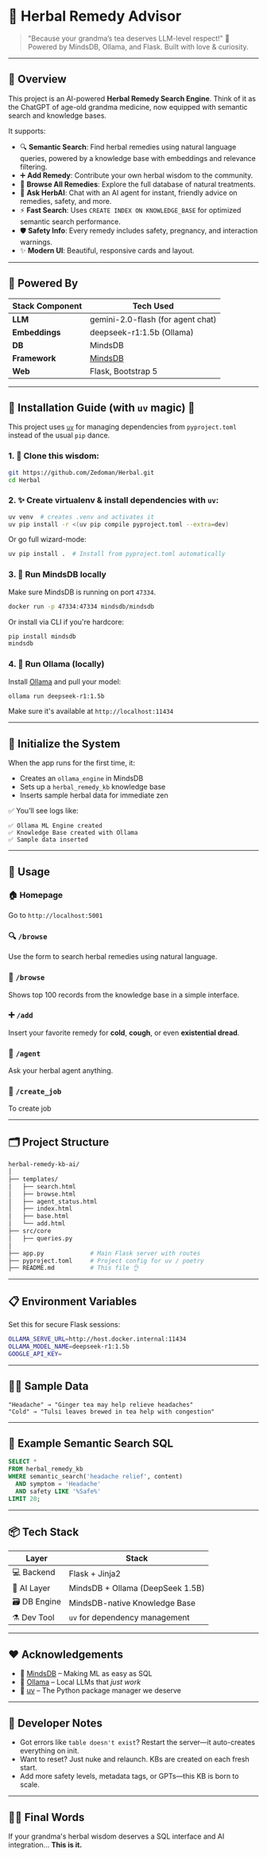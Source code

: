 # 🌿 Herbal Remedy Advisor

> "Because your grandma’s tea deserves LLM-level respect!"
> 🔮 Powered by MindsDB, Ollama, and Flask. Built with love & curiosity.

---

## 📜 Overview

This project is an AI-powered **Herbal Remedy Search Engine**. Think of it as the ChatGPT of age-old grandma medicine, now equipped with semantic search and knowledge bases.

It supports:

- 🔍 **Semantic Search**: Find herbal remedies using natural language queries, powered by a knowledge base with embeddings and relevance filtering.
- ➕ **Add Remedy**: Contribute your own herbal wisdom to the community.
- 🌱 **Browse All Remedies**: Explore the full database of natural treatments.
- 🤖 **Ask HerbAI**: Chat with an AI agent for instant, friendly advice on remedies, safety, and more.
- ⚡ **Fast Search**: Uses `CREATE INDEX ON KNOWLEDGE_BASE` for optimized semantic search performance.
- 🛡️ **Safety Info**: Every remedy includes safety, pregnancy, and interaction warnings.
- ✨ **Modern UI**: Beautiful, responsive cards and layout.

---

## 🧠 Powered By

| Stack Component | Tech Used                                                  |
| --------------- | ---------------------------------------------------------- |
| **LLM**         | gemini-2.0-flash (for agent chat)                         |
| **Embeddings**  | deepseek-r1:1.5b (Ollama)                                 |
| **DB**          | MindsDB                                                   |
| **Framework**   | [MindsDB](https://mindsdb.com/)                           |
| **Web**         | Flask, Bootstrap 5                                        |

---

## 🔧 Installation Guide (with `uv` magic) 🦨

This project uses [`uv`](https://github.com/astral-sh/uv) for managing dependencies from `pyproject.toml` instead of the usual `pip` dance.

### 1. 🧪 Clone this wisdom:

```bash
git https://github.com/Zedoman/Herbal.git
cd Herbal
```

### 2. ✨ Create virtualenv & install dependencies with `uv`:

```bash
uv venv  # creates .venv and activates it
uv pip install -r <(uv pip compile pyproject.toml --extra=dev)
```

Or go full wizard-mode:

```bash
uv pip install .  # Install from pyproject.toml automatically
```

### 3. 🧠 Run MindsDB locally

Make sure MindsDB is running on port `47334`.

```bash
docker run -p 47334:47334 mindsdb/mindsdb
```

Or install via CLI if you're hardcore:

```bash
pip install mindsdb
mindsdb
```

### 4. 🤖 Run Ollama (locally)

Install [Ollama](https://ollama.com/download) and pull your model:

```bash
ollama run deepseek-r1:1.5b
```

Make sure it's available at `http://localhost:11434`

---

## 🧠 Initialize the System

When the app runs for the first time, it:

* Creates an `ollama_engine` in MindsDB
* Sets up a `herbal_remedy_kb` knowledge base
* Inserts sample herbal data for immediate zen

✅ You’ll see logs like:

```
✅ Ollama ML Engine created
✅ Knowledge Base created with Ollama
✅ Sample data inserted
```

---

## 🧪 Usage

### 🏠 Homepage

Go to `http://localhost:5001`

### 🔍 `/browse`
Use the form to search herbal remedies using natural language.

### 🌱 `/browse`

Shows top 100 records from the knowledge base in a simple interface.

### ➕ `/add`

Insert your favorite remedy for **cold**, **cough**, or even **existential dread**.

### 🤖 `/agent`

Ask your herbal agent anything.

### 🤖 `/create_job`
To create job

---

## 🗂️ Project Structure

```bash
herbal-remedy-kb-ai/
│
├── templates/
│   ├── search.html
│   ├── browse.html
│   ├── agent_status.html
│   ├── index.html
│   ├── base.html
│   └── add.html
├── src/core
│   ├── queries.py
│
├── app.py             # Main Flask server with routes
├── pyproject.toml     # Project config for uv / poetry
├── README.md          # This file 👌
```

---

## 📋 Environment Variables

Set this for secure Flask sessions:

```bash
OLLAMA_SERVE_URL=http://host.docker.internal:11434
OLLAMA_MODEL_NAME=deepseek-r1:1.5b
GOOGLE_API_KEY=
```

---

## 🧑‍🎓 Sample Data

```text
"Headache" → "Ginger tea may help relieve headaches"
"Cold" → "Tulsi leaves brewed in tea help with congestion"
```

---

## 🧪 Example Semantic Search SQL

```sql
SELECT *
FROM herbal_remedy_kb
WHERE semantic_search('headache relief', content)
  AND symptom = 'Headache'
  AND safety LIKE '%Safe%'
LIMIT 20;
```

---

## 📦 Tech Stack

| Layer         | Stack                            |
| ------------- | -------------------------------- |
| 💻 Backend    | Flask + Jinja2                   |
| 🧠 AI Layer   | MindsDB + Ollama (DeepSeek 1.5B) |
| 🗃️ DB Engine | MindsDB-native Knowledge Base    |
| ⚗️ Dev Tool   | `uv` for dependency management   |

---

## ❤️ Acknowledgements

* 🧠 [MindsDB](https://mindsdb.com/) – Making ML as easy as SQL
* 🤖 [Ollama](https://ollama.com/) – Local LLMs that *just work*
* 🧪 [uv](https://github.com/astral-sh/uv) – The Python package manager we deserve

---

## 🦻 Developer Notes

* Got errors like `table doesn't exist`? Restart the server—it auto-creates everything on init.
* Want to reset? Just nuke and relaunch. KBs are created on each fresh start.
* Add more safety levels, metadata tags, or GPTs—this KB is born to scale.

---

## 🧝‍♂️ Final Words

If your grandma's herbal wisdom deserves a SQL interface and AI integration...
**This is it.**
